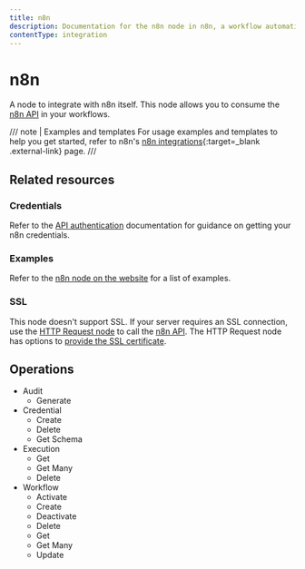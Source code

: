 ```yaml
---
title: n8n
description: Documentation for the n8n node in n8n, a workflow automation platform. Includes guidance on usage, and links to examples.
contentType: integration
---
```


# n8n

A node to integrate with n8n itself. This node allows you to consume the [n8n API](/api/) in your workflows.

/// note | Examples and templates
For usage examples and templates to help you get started, refer to n8n's [n8n integrations](https://n8n.io/integrations/n8n/){:target=_blank .external-link} page.
///

## Related resources

### Credentials

Refer to the [API authentication](/api/authentication/) documentation for guidance on getting your n8n credentials.

### Examples

Refer to the [n8n node on the website](https://n8n.io/integrations/n8n/) for a list of examples.

### SSL

This node doesn't support SSL. If your server requires an SSL connection, use the [HTTP Request node](/integrations/builtin/core-nodes/n8n-nodes-base.httprequest/) to call the [n8n API](/api/).
The HTTP Request node has options to [provide the SSL certificate](/integrations/builtin/credentials/httprequest/#provide-an-ssl-certificate).

## Operations

* Audit
	* Generate
* Credential
	* Create
	* Delete
	* Get Schema
* Execution
	* Get
	* Get Many
	* Delete
* Workflow
	* Activate
	* Create
	* Deactivate
	* Delete
	* Get
	* Get Many
	* Update

